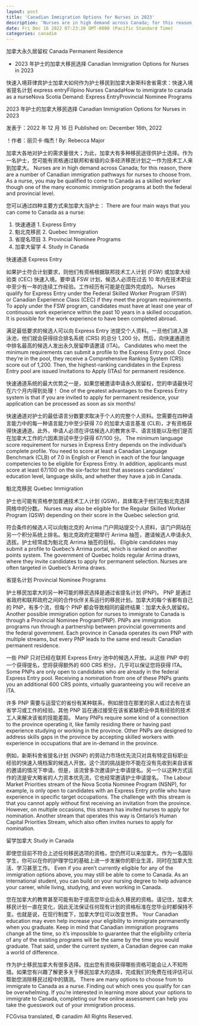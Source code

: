 ```yaml
---
layout: post
title: 'Canadian Immigration Options for Nurses in 2023'
description: 'Nurses are in high demand across Canada; for this reason, there are a number of Canadian immigration pathways for nurses to choose from. As a […]'
date: Fri Dec 16 2022 07:23:20 GMT-0800 (Pacific Standard Time)
categories: canadim
---
```


加拿大永久居留权	Canada Permanent Residence
	
* 2023 年护士的加拿大移民选择	  Canadian Immigration Options for Nurses in 2023
	
快速入境菲律宾护士加拿大如何作为护士移民到加拿大新斯科舍省需求：快速入境省提名计划	express entryFilipino Nurses CanadaHow to immigrate to canada as a nurseNova Scotia Demand: Express EntryProvincial Nominee Programs
	
2023 年护士的加拿大移民选择	Canadian Immigration Options for Nurses in 2023
	
发表于：2022 年 12 月 16 日	Published on: December 16th, 2022
	
！作者：丽贝卡·梅杰	! By:  Rebecca Major    
	
加拿大各地对护士的需求量很大；为此，加拿大有多种移民途径供护士选择。作为一名护士，您可能有资格通过联邦和省级的众多经济移民计划之一作为技术工人来到加拿大。	Nurses are in high demand across Canada; for this reason, there are a number of Canadian immigration pathways for nurses to choose from. As a nurse, you may be qualified to come to Canada as a skilled worker though one of the many economic immigration programs at both the federal and provincial level.
		
您可以通过四种主要方式来加拿大当护士：	There are four main ways that you can come to Canada as a nurse:
	
1. 快速通道	1.  Express Entry
2. 魁北克移民	2.  Quebec Immigration
3. 省提名项目	3.  Provincial Nominee Programs
4. 加拿大留学	4.  Study in Canada
	
快速通道	Express Entry
	
如果护士符合计划要求，则他们有资格根据联邦技术工人计划 (FSW) 或加拿大经验类 (CEC) 快速入境。要申请 FSW 计划，候选人必须在过去 10 年内在技术职业中至少有一年的连续工作经验。工作经历有可能是在国外完成的。	Nurses qualify for Express Entry under the Federal Skilled Worker Program (FSW) or Canadian Experience Class (CEC) if they meet the program requirements. To apply under the FSW program, candidates must have at least one year of continuous work experience within the past 10 years in a skilled occupation. It is possible for the work experience to have been completed abroad.
	
满足最低要求的候选人可以向 Express Entry 池提交个人资料。一旦他们进入游泳池，他们就会获得综合排名系统 (CRS) 的总分 1,200 分。然后，向快速通道池中排名最高的候选人发出永久居留申请邀请 (ITA)。	Candidates who meet the minimum requirements can submit a profile to the Express Entry pool. Once they’re in the pool, they receive a Comprehensive Ranking System (CRS) score out of 1,200. Then, the highest-ranking candidates in the Express Entry pool are issued Invitations to Apply (ITAs) for permanent residence.
	
快速通道系统的最大优势之一是，如果您被邀请申请永久居留权，您的申请最快可在六个月内得到处理！	One of the greatest advantages to the Express Entry system is that if you are invited to apply for permanent residence, your application can be processed as soon as six months!
	
快速通道对护士的最低语言分数要求取决于个人的完整个人资料。您需要在四种语言能力中的每一种语言能力中至少获得 7.0 的加拿大语言基准 (CLB)，才有资格获得快速通道。此外，申请人必须在评估候选人的教育水平、语言技能以及他们是否在加拿大工作的六因素测试中至少获得 67/100 分。	The minimum language score requirement for nurses in Express Entry depends on the individual’s complete profile. You need to score at least a Canadian Language Benchmark (CLB) of 7.0 in English or French in each of the four language competencies to be eligible for Express Entry. In addition, applicants must score at least 67/100 on the six-factor test that assesses candidates’ education level, language skills, and whether they have a job in Canada.
	
魁北克移民	Quebec Immigration
	
护士也可能有资格参加普通技术工人计划 (QSW)，具体取决于他们在魁北克选择网格中的分数。	Nurses may also be eligible for the Regular Skilled Worker Program (QSW) depending on their score in the Quebec selection grid.
	
符合条件的候选人可以向魁北克的 Arrima 门户网站提交个人资料，该门户网站在另一个积分系统上排名。魁北克政府定期举行 Arrima 抽签，邀请候选人申请永久选拔。护士经常成为魁北克 Arrima 抽签的目标。	Eligible candidates may submit a profile to Quebec’s Arrima portal, which is ranked on another points system. The government of Quebec holds regular Arrima draws, where they invite candidates to apply for permanent selection. Nurses are often targeted in Quebec’s Arrima draws.
	
省提名计划	Provincial Nominee Programs
	
护士移民加拿大的另一种可能的移民选择是通过省提名计划 (PNP)。 PNP 是通过省政府和联邦政府之间的合作伙伴关系运行的移民计划。加拿大的每个省都有自己的 PNP，有多个流，但每个 PNP 都会导致相同的最终结果：加拿大永久居留权。	Another possible immigration option for nurses to immigrate to Canada is through a Provincial Nominee Program(PNP). PNPs are immigration programs run through a partnership between provincial governments and the federal government. Each province in Canada operates its own PNP with multiple streams, but every PNP leads to the same end result: Canadian permanent residence.
	
一些 PNP 只对已经在联邦 Express Entry 池中的候选人开放。从这些 PNP 中的一个获得提名，您将获得额外的 600 CRS 积分，几乎可以保证您将获得 ITA。	Some PNPs are only open to candidates who are already in the federal Express Entry pool. Receiving a nomination from one of these PNPs grants you an additional 600 CRS points, virtually guaranteeing you will receive an ITA.
	
许多 PNP 需要与运营它的省份有某种联系，例如居住在那里的家人或过去有在该省学习或工作的经验。其他 PNP 旨在通过接受在该省紧缺职业中具有经验的技术工人来解决该省的技能差距。	Many PNPs require some kind of a connection to the province operating it, like family residing there or having past experience studying or working in the province. Other PNPs are designed to address skills gaps in the province by accepting skilled workers with experience in occupations that are in-demand in the province.
	
例如，新斯科舍省提名计划 (NSNP) 的劳动力市场优先流只对具有特定目标职业经验的快速入境档案的候选人开放。这个流的挑战是你不能在没有先收到来自该省的邀请的情况下申请。但是，该流曾多次邀请护士申请提名。另一个以这种方式运作的流是安大略省的人力资本优先流，它也经常邀请护士申请提名。	The Labour Market Priorities stream of the Nova Scotia Nominee Program (NSNP), for example, is only open to candidates with an Express Entry profile who have experience in specific target occupations. The challenge with this stream is that you cannot apply without first receiving an invitation from the province. However, on multiple occasions, this stream has invited nurses to apply for nomination. Another stream that operates this way is Ontario’s Human Capital Priorities Stream, which also often invites nurses to apply for nomination.
	
留学加拿大	Study in Canada
	
即使您目前不符合上述任何移民选项的资格，您仍然可以来加拿大。作为一名国际学生，你可以在你的护理学位的基础上进一步发展你的职业生涯，同时在加拿大生活、学习甚至工作。	Even if you aren’t currently eligible for any of the immigration options above, you may still be able to come to Canada. As an international student, you can build on your nursing degree to help advance your career, while living, studying, and even working in Canada.
	
您在加拿大的教育甚至可能有助于提高您毕业后永久移民的资格。请记住，加拿大移民计划一直在变化，因此无法保证任何现有计划的资格标准在您毕业时都保持不变。也就是说，在现行制度下，加拿大学位可以改变世界。	Your Canadian education may even help increase your eligibility to immigrate permanently when you graduate. Keep in mind that Canadian immigration programs change all the time, so it’s impossible to guarantee that the eligibility criteria of any of the existing programs will be the same by the time you would graduate. That said, under the current system, a Canadian degree can make a world of difference.
	
作为护士移民加拿大有很多选择。找出您有资格获得哪些资格可能会让人不知所措。如果您有兴趣了解更多关于移民加拿大的选择，完成我们的免费在线评估可以帮助您消除移民过程中的猜测。	There are many options to choose from to immigrate to Canada as a nurse. Finding out which ones you qualify for can be overwhelming. If you’re interested in learning more about your options to immigrate to Canada, completing our free online assessment can help you take the guesswork out of your immigration process.
	
FCGvisa translated, © canadim All Rights Reserved.
